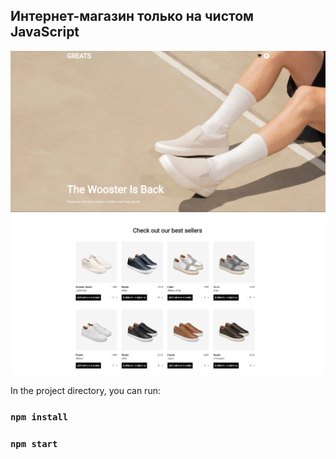 ## Интернет-магазин только на чистом JavaScript

![Image alt](https://github.com/EvgeniyBudaev/JavaScript-store/raw/master/src/assets/images/readme1.jpg)
![Image alt](https://github.com/EvgeniyBudaev/JavaScript-store/raw/master/src/assets/images/readme2.jpg)

In the project directory, you can run:

### `npm install`

### `npm start`

